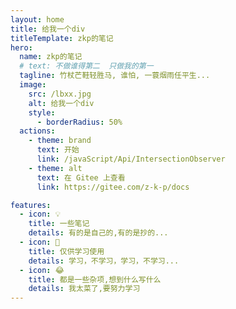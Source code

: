 ```yaml
---
layout: home
title: 给我一个div
titleTemplate: zkp的笔记
hero:
  name: zkp的笔记
  # text: 不做谁得第二  只做我的第一
  tagline: 竹杖芒鞋轻胜马, 谁怕, 一蓑烟雨任平生...
  image:
    src: /lbxx.jpg
    alt: 给我一个div
    style:
      - borderRadius: 50%
  actions:
    - theme: brand
      text: 开始
      link: /javaScript/Api/IntersectionObserver
    - theme: alt
      text: 在 Gitee 上查看
      link: https://gitee.com/z-k-p/docs

features:
  - icon: 💡
    title: 一些笔记
    details: 有的是自己的,有的是抄的...
  - icon: 💯
    title: 仅供学习使用
    details: 学习，不学习，学习，不学习...
  - icon: 😂
    title: 都是一些杂项,想到什么写什么
    details: 我太菜了,要努力学习
---
```

